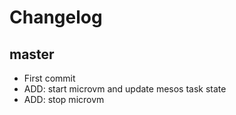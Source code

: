 # Changelog

## master

- First commit
- ADD: start microvm and update mesos task state
- ADD: stop microvm

